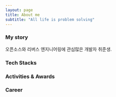 ```yaml
---
layout: page
title: About me
subtitle: "All life is problem solving"
---
```

### My story
오픈소스와 리버스 엔지니어링에 관심많은 개발자 취준생.

### Tech Stacks

### Activities & Awards 

### Career